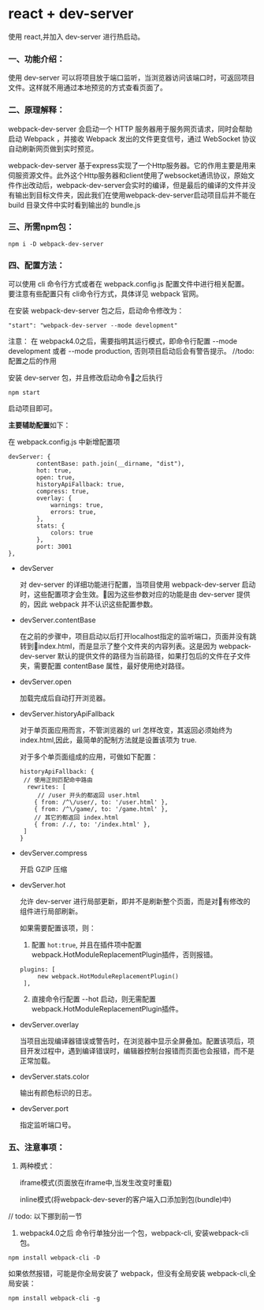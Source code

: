 # react + dev-server

使用 react,并加入 dev-server 进行热启动。

### 一、功能介绍：

使用 dev-server 可以将项目放于端口监听，当浏览器访问该端口时，可返回项目文件。这样就不用通过本地预览的方式查看页面了。

### 二、原理解释：

webpack-dev-server 会启动一个 HTTP 服务器用于服务网页请求，同时会帮助启动 Webpack ，并接收 Webpack 发出的文件更变信号，通过 WebSocket 协议自动刷新网页做到实时预览。

webpack-dev-server 基于express实现了一个Http服务器。它的作用主要是用来伺服资源文件。此外这个Http服务器和client使用了websocket通讯协议，原始文件作出改动后，webpack-dev-server会实时的编译，但是最后的编译的文件并没有输出到目标文件夹，因此我们在使用webpack-dev-server启动项目后并不能在 build 目录文件中实时看到输出的 bundle.js

### 三、所需npm包：

```
npm i -D webpack-dev-server
```

### 四、配置方法：

可以使用 cli 命令行方式或者在 webpack.config.js 配置文件中进行相关配置。
要注意有些配置只有 cli命令行方式，具体详见 webpack 官网。

在安装 webpack-dev-server 包之后，启动命令修改为：

```
"start": "webpack-dev-server --mode development"
```

注意： 在 webpack4.0之后，需要指明其运行模式，即命令行配置 --mode development 或者 --mode production, 否则项目启动后会有警告提示。 //todo: 配置之后的作用

安装 dev-server 包，并且修改启动命令之后执行

```
npm start
```

启动项目即可。

 **主要辅助配置**如下：

在 webpack.config.js 中新增配置项

```
devServer: {
        contentBase: path.join(__dirname, "dist"),
        hot: true,
        open: true,
        historyApiFallback: true,
        compress: true,
        overlay: {
            warnings: true,
            errors: true,
        },
        stats: {
            colors: true
        },
        port: 3001
},
```

* devServer 
  
    对 dev-server 的详细功能进行配置，当项目使用 webpack-dev-server 启动时，这些配置项才会生效。因为这些参数对应的功能是由 dev-server 提供的，因此 webpack 并不认识这些配置参数。

* devServer.contentBase

   在之前的步骤中，项目启动以后打开localhost指定的监听端口，页面并没有跳转到index.html，而是显示了整个文件夹的内容列表。这是因为 webpack-dev-server 默认的提供文件的路径为当前路径，如果打包后的文件在子文件夹，需要配置 contentBase 属性，最好使用绝对路径。

* devServer.open
 
   加载完成后自动打开浏览器。

* devServer.historyApiFallback
 
   对于单页面应用而言，不管浏览器的 url 怎样改变，其返回必须始终为 index.html,因此，最简单的配制方法就是设置该项为 true.

   对于多个单页面组成的应用，可做如下配置：

   ```
   historyApiFallback: {
    // 使用正则匹配命中路由
     rewrites: [
        // /user 开头的都返回 user.html
       { from: /^\/user/, to: '/user.html' },
       { from: /^\/game/, to: '/game.html' },
       // 其它的都返回 index.html
       { from: /./, to: '/index.html' },
    ]
   }
   ```

* devServer.compress

   开启 GZIP 压缩

* devServer.hot

   允许 dev-server 进行局部更新，即并不是刷新整个页面，而是对有修改的组件进行局部刷新。

   如果需要配置该项，则：
   1. 配置 `hot:true`, 并且在插件项中配置webpack.HotModuleReplacementPlugin插件，否则报错。

   ```
   plugins: [
        new webpack.HotModuleReplacementPlugin()
    ],
   ```

   2. 直接命令行配置 --hot 启动，则无需配置webpack.HotModuleReplacementPlugin插件。


* devServer.overlay

  当项目出现编译器错误或警告时，在浏览器中显示全屏叠加。配置该项后，项目开发过程中，遇到编译错误时，编辑器控制台报错而页面也会报错，而不是正常加载。

* devServer.stats.color

  输出有颜色标识的日志。

* devServer.port

  指定监听端口号。
   

### 五、注意事项：

1. 两种模式： 

    iframe模式(页面放在iframe中,当发生改变时重载)

    inline模式(将webpack-dev-sever的客户端入口添加到包(bundle)中) 

// todo: 以下挪到前一节

1. webpack4.0之后 命令行单独分出一个包，webpack-cli, 安装webpack-cli包。 

```
npm install webpack-cli -D
```

如果依然报错，可能是你全局安装了 webpack，但没有全局安装 webpack-cli,全局安装：

```
npm install webpack-cli -g
```



